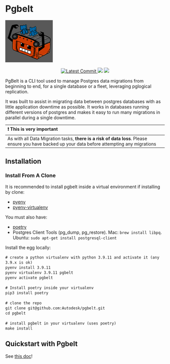 # Pgbelt

<img src="https://github.com/Autodesk/pgbelt/blob/324333bd36eac7e3ee90f07b88fc09d79466ed3a/pgbelt.png?raw=true" width="150">

<p align="center">
    <a href="https://github.com/autodesk/pgbelt" target="_blank">
        <img src="https://img.shields.io/github/last-commit/autodesk/pgbelt" alt="Latest Commit">
    </a>
    <img src="https://github.com/Autodesk/pgbelt/actions/workflows/ci.yml/badge.svg">
    <a href="http://www.apache.org/licenses/LICENSE-2.0" target="_blank">
        <img src="https://img.shields.io/github/license/Autodesk/pgbelt">
    </a>
</p>

PgBelt is a CLI tool used to manage Postgres data migrations from beginning to end,
for a single database or a fleet, leveraging pglogical replication.

It was built to assist in migrating data between postgres databases with as
little application downtime as possible. It works in databases running different versions
of postgres and makes it easy to run many migrations in parallel during a single downtime.

| :exclamation: This is very important                                                                                                            |
| :---------------------------------------------------------------------------------------------------------------------------------------------- |
| As with all Data Migration tasks, **there is a risk of data loss**. Please ensure you have backed up your data before attempting any migrations |

## Installation

### Install From A Clone

It is recommended to install pgbelt inside a virtual environment if installing by clone:

- [pyenv](https://github.com/pyenv/pyenv)
- [pyenv-virtualenv](https://github.com/pyenv/pyenv-virtualenv)

You must also have:

- [poetry](https://github.com/python-poetry/poetry)
- Postgres Client Tools (pg_dump, pg_restore). Mac: `brew install libpq`. Ubuntu: `sudo apt-get install postgresql-client`

Install the egg locally:

    # create a python virtualenv with python 3.9.11 and activate it (any 3.9.x is ok)
    pyenv install 3.9.11
    pyenv virtualenv 3.9.11 pgbelt
    pyenv activate pgbelt

    # Install poetry inside your virtualenv
    pip3 install poetry

    # clone the repo
    git clone git@github.com:Autodesk/pgbelt.git
    cd pgbelt

    # install pgbelt in your virtualenv (uses poetry)
    make install

## Quickstart with Pgbelt

See [this doc](docs/quickstart.md)!
